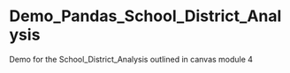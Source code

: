 # Demo_Pandas_School_District_Analysis
Demo for the School_District_Analysis outlined in canvas module 4
